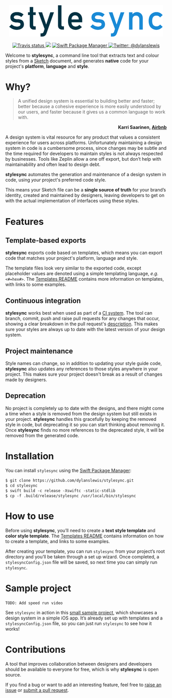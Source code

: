<p align="center">
    <img src="Design/Logo.png" width="480" max-width="90%" alt="stylesync" />
</p>

<p align="center">
    <a href="https://travis-ci.org/dylanslewis/stylesync/branches">
        <img src="https://img.shields.io/travis/dylanslewis/stylesync/master.svg" alt="Travis status" />
    </a>
    <img src="https://img.shields.io/badge/Swift-4.0-orange.svg" />
    </a>
    <a href="https://swift.org/package-manager">
        <img src="https://img.shields.io/badge/spm-compatible-brightgreen.svg?style=flat" alt="Swift Package Manager" />
    </a>
    <a href="https://twitter.com/dylanslewis">
        <img src="https://img.shields.io/badge/contact-@dylanslewis-blue.svg?style=flat" alt="Twitter: @dylanslewis" />
    </a>
</p>

Welcome to **stylesync**, a command line tool that extracts text and colour styles from a [Sketch](https://www.sketchapp.com/) document, and generates **native** code for your project's **platform**, **language** and **style**.

# Why?

> A unified design system is essential to building better and faster; better because a cohesive experience is more easily understood by our users, and faster because it gives us a common language to work with.

<p align="right" data-meta="karri_saarinen_airbnb">
<b>Karri Saarinen, <a href="https://airbnb.design/building-a-visual-language/">Airbnb</a></b>
</p>


A design system is vital resource for any product that values a consistent experience for users across platforms. Unfortunately maintaining a design system in code is a cumbersome process, since changes may be subtle and the time required for developers to maintain styles is not always respected by businesses. Tools like Zeplin allow a one off export, but don’t help with maintainability and often lead to design debt.

**stylesync** automates the generation and maintenance of a design system in code, using *your* project's preferred code style.

This means your Sketch file can be a **single source of truth** for your brand’s identity, created and maintained by designers, leaving developers to get on with the actual implementation of interfaces using these styles.

# Features

## Template-based exports

**stylesync** exports code based on templates, which means you can export code that matches your project's platform, language and style.

The template files look very similar to the exported code, except placeholder values are denoted using a simple templating language, *e.g.* `<#=hex#>`. The [Templates README](https://github.com/dylanslewis/stylesync/blob/master/Sources/StyleSyncCore/Templates/README.md) contains more information on templates, with links to some examples.

## Continuous integration

**stylesync** works best when used as part of a [CI system](https://en.wikipedia.org/wiki/Continuous_integration). The tool can branch, commit, push and raise pull requests for any changes that occur, showing a clear breakdown in the pull request's [description](https://github.com/dylanslewis/stylesync/pull/10). This makes sure your styles are always up to date with the latest version of your design system.

## Project maintenance

Style names can change, so in addition to updating your style guide code, **stylesync** also updates any references to those styles anywhere in your project. This makes sure your project doesn't break as a result of changes made by designers.

## Deprecation

No project is completely up to date with the designs, and there might come a time when a style is removed from the design system but still exists in your project. **stylesync** handles this gracefully by keeping the removed style in code, but deprecating it so you can start thinking about removing it. Once **stylesync** finds no more references to the deprecated style, it will be removed from the generated code.

# Installation

You can install `stylesync` using the [Swift Package Manager](https://github.com/apple/swift-package-manager):
```
$ git clone https://github.com/dylanslewis/stylesync.git
$ cd stylesync
$ swift build -c release -Xswiftc -static-stdlib
$ cp -f .build/release/stylesync /usr/local/bin/stylesync
```

# How to use

Before using **stylesync**, you’ll need to create a **text style template** and **color style template**. The [Templates README](https://github.com/dylanslewis/stylesync/blob/master/Sources/StyleSyncCore/Templates/README.md) contains information on how to create a template, and links to some examples.

After creating your template, you can run `stylesync` from your project’s root directory and you’ll be taken through a set up wizard. Once completed, a `stylesyncConfig.json` file will be saved, so next time you can simply run `stylesync`.

# Sample project

`TODO: Add speed run video`

See `stylesync` in action in this [small sample project](https://github.com/dylanslewis/stylesync-styleguide-ios), which showcases a design system in a simple iOS app. It’s already set up with templates and a `stylesyncConfig.json` file, so you can just run `stylesync` to see how it works!

# Contributions

A tool that improves collaboration between designers and developers should be available to everyone for free, which is why **stylesync** is open source.

If you find a bug or want to add an interesting feature, feel free to [raise an issue](https://github.com/dylanslewis/stylesync/issues/new) or [submit a pull request](https://github.com/dylanslewis/stylesync/compare).
